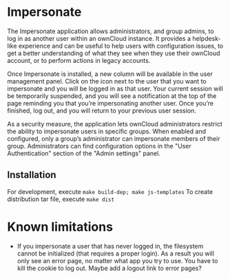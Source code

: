 # Impersonate

The Impersonate application allows administrators, and group admins, to log in as another user within an ownCloud instance. It provides a helpdesk-like experience and can be useful to help users with configuration issues, to get a better understanding of what they see when they use their ownCloud account, or to perform actions in legacy accounts.

Once Impersonate is installed, a new column will be available in the user management panel. Click on the icon next to the user that you want to impersonate and you will be logged in as that user. Your current session will be temporarily suspended, and you will see a notification at the top of the page reminding you that you’re impersonating another user. Once you’re finished, log out, and you will return to your previous user session.

As a security measure, the application lets ownCloud administrators restrict the ability to impersonate users in specific groups. When enabled and configured, only a group’s administrator can impersonate members of their group. Administrators can find configuration options in the "User Authentication" section of the "Admin settings" panel.

## Installation
For development, execute `make build-dep; make js-templates`
To create distribution tar file, execute `make dist`

# Known limitations
- If you impersonate a user that has never logged in, the filesystem cannot be initialized (that requires a proper login). As a result you will only see an error page, no matter what app you try to use. You have to kill the cookie to log out. Maybe add a logout link to error pages?
